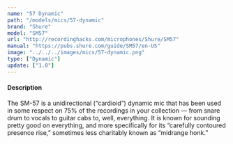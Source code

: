 ```yaml
---
name: "57 Dynamic"
path: "/models/mics/57-dynamic"
brand: "Shure"
model: "SM57"
url: "http://recordinghacks.com/microphones/Shure/SM57"
manual: "https://pubs.shure.com/guide/SM57/en-US"
image: "../../../images/mics/57-dynamic.png"
type: ["Dynamic"]
update: ["1.0"]
---
```

#### Description
The SM-57 is a unidirectional (“cardioid”) dynamic mic that has been used in some respect on 75% of the recordings in your collection — from snare drum to vocals to guitar cabs to, well, everything. It is known for sounding pretty good on everything, and more specifically for its “carefully contoured presence rise,” sometimes less charitably known as “midrange honk.”